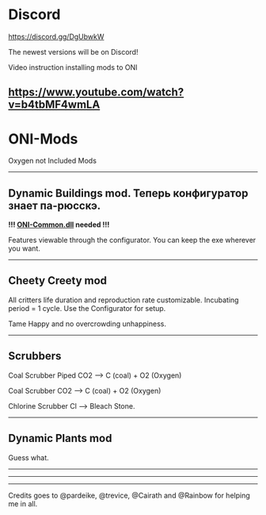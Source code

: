 # Discord
https://discord.gg/DgUbwkW

The newest versions will be on Discord!

Video instruction installing mods to ONI

https://www.youtube.com/watch?v=b4tbMF4wmLA
--------------

# ONI-Mods
Oxygen not Included Mods

-------------
Dynamic Buildings mod. Теперь конфигуратор знает па-рюсскэ.
----

**!!! [ONI-Common.dll](https://github.com/javisar/ONI-Modloader-Mods/tree/master/Mods) needed !!!** 

Features viewable through the configurator. You can keep the exe wherever you want.

-------------
Cheety Creety mod
----
All critters life duration and reproduction rate customizable. Incubating period = 1 cycle. Use the Configurator for setup.

Tame Happy and no overcrowding unhappiness.

-------------
Scrubbers
----

Coal Scrubber Piped CO2 --> C (coal) + O2 (Oxygen) 

Coal Scrubber CO2 --> C (coal) + O2 (Oxygen) 

Chlorine Scrubber Cl  --> Bleach Stone.

-------------
Dynamic Plants mod
----
Guess what.

------------------
------------------
------------------

Credits goes to @pardeike, @trevice, @Cairath and @Rainbow for helping me in all.

